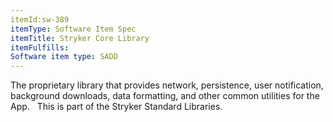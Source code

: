 ```yaml
---
itemId:sw-389
itemType: Software Item Spec
itemTitle: Stryker Core Library
itemFulfills: 
Software item type: SADD
---
```

The proprietary library that provides network, persistence, user notification, background downloads, data formatting, and other common utilities for the App.
 
This is part of the Stryker Standard Libraries.